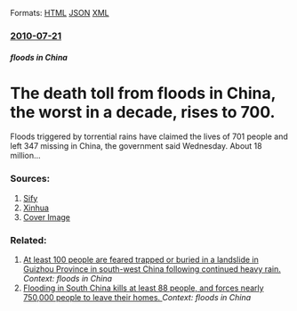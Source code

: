 
Formats: [HTML](/news/2010/07/21/the-death-toll-from-floods-in-china-the-worst-in-a-decade-rises-to-700.html)  [JSON](/news/2010/07/21/the-death-toll-from-floods-in-china-the-worst-in-a-decade-rises-to-700.json)  [XML](/news/2010/07/21/the-death-toll-from-floods-in-china-the-worst-in-a-decade-rises-to-700.xml)  

### [2010-07-21](/news/2010/07/21/index.md)

##### floods in China
# The death toll from floods in China, the worst in a decade, rises to 700. 

Floods triggered by torrential rains have claimed the lives of 701 people and left 347 missing in China, the government said Wednesday. About 18 million...


### Sources:

1. [Sify](http://sify.com/news/700-die-as-china-reels-under-worst-floods-in-decade-news-international-khvskefccae.html)
2. [Xinhua](http://news.xinhuanet.com/english2010/china/2010-07/21/c_13407808.htm)
2. [Cover Image](http://static.sify.com/cms/commons/widget/images/featured-thumbs-default-img.gif)

### Related:

1. [At least 100 people are feared trapped or buried in a landslide in Guizhou Province in south-west China following continued heavy rain. ](/news/2010/06/28/at-least-100-people-are-feared-trapped-or-buried-in-a-landslide-in-guizhou-province-in-south-west-china-following-continued-heavy-rain.md) _Context: floods in China_
2. [Flooding in South China kills at least 88 people, and forces nearly 750,000 people to leave their homes. ](/news/2010/06/19/flooding-in-south-china-kills-at-least-88-people-and-forces-nearly-750-000-people-to-leave-their-homes.md) _Context: floods in China_
